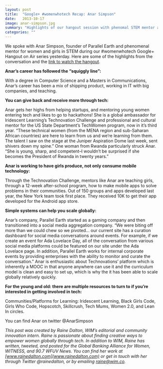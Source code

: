 ```yaml
---
layout: post
title:  "Google+ #womenwhotech Recap: Anar Simpson"
date:   2013-10-17
image: anar-simpson.jpg
summary: "Highlights of our hangout session with phenomal STEM mentor and founder of Parallel Earth"
categories: ""
---
```



We spoke with Anar Simpson, founder of Parallel Earth and phenomenal mentor for women and girls in STEM during our #womenwhotech Google+ Hangout on Air series yesterday. Here are some of the highlights from the conversation and the [link to watch the hangout](https://plus.google.com/u/0/events/cupqdgdcn72rj2j3v4f7gb5f7p0).


**Anar’s career has followed the “squiggly line”:**

With a degree in Computer Science and a Masters in Communications, Anar’s career has been a mix of shipping product, working in IT with big companies, and teaching.

**You can give back and receive more through tech:**

Anar gets her highs from helping startups, and mentoring young women entering tech and likes to go to hackathons! She is a global ambassador for Iridescent Learning’s Technovation Challenge and professional and cultural mentor for the  US State Department’s TechWomen program, now in it’s third year. “These technical women (from the MENA region and sub-Saharan African countries) are here to learn from us and we’re learning from them. The talent I saw on the stage at the Juniper Aspiration Dome last week, sent shivers down my spine.” One woman from Rwanda particularly struck Anar. “She is young, sharp, and competent–I wouldn’t be surprised if she becomes the President of Rwanda in twenty years.”

**Anar is working to have girls produce, not only consume mobile technology:**

Through the Technovation Challenge, mentors like Anar are teaching girls, through a 12-week after-school program, how to make mobile apps to solve problems in their communities. Out of 150 groups and apps developed last year, the New York team took first place. They received 10K to get their app developed for the Android app store.

**Simple systems can help you scale globally:**

Anar’s company, Parallel Earth started as a gaming company and then transitioned into a social media aggregation company. “We were biting off more than we could chew so we pivoted… our current site has a curation dashboard for social media conversations around events. For example, if we create an event for Ada Lovelace Day, all of the conversation from various social media platforms could be featured on our site under the Ada Lovelace page. In addition, Parallel Earth works for internal corporate events by providing enterprises with the ability to monitor and curate the conversation.” Anar is enthusiastic about Technovations’ platform which is inherently a MOOC in that anyone anywhere can use it and the curriculum model is clean and easy to set up, which is why the it has been able to scale globally relatively quickly.

**For the young and old: there are multiple resources to turn to if you’re interested in getting involved in tech:**

Communities/Platforms for Learning: Iridescent Learning, Black Girls Code, Girls Who Code, Hopscotch, Skillcrush, Tech Mums, Women 2.0, and Lean In circles.

You can find Anar on twitter @AnarSimpson


*This post was created by Raine Dalton, WIM’s editorial and community innovation intern. Raine is passionate about finding creative ways to empower women globally through tech. In addition to WIM, Raine has written, tweeted, and posted for the Global Banking Alliance for Women, WITNESS, and 90.7 WFUV News. You can find her work at [www.rainedalton.com](www.rainedalton.com) or get in touch with her through Twitter @rainedalton, or by emailing raine@wim.co.*